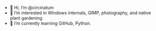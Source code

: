 <!---
circinatum/circinatum is a ✨ special ✨ repository because its `README.md` (this file) appears on your GitHub profile.
You can click the Preview link to take a look at your changes.
--->

- 👋 Hi, I’m @circinatum
- 👀 I’m interested in Windows internals, GIMP, photography, and native plant gardening.
- 🌱 I’m currently learning GitHub, Python.
<!---
- 💞️ I’m looking to collaborate on ... nothing at the moment.
- 📫 How to reach me ...
--->
